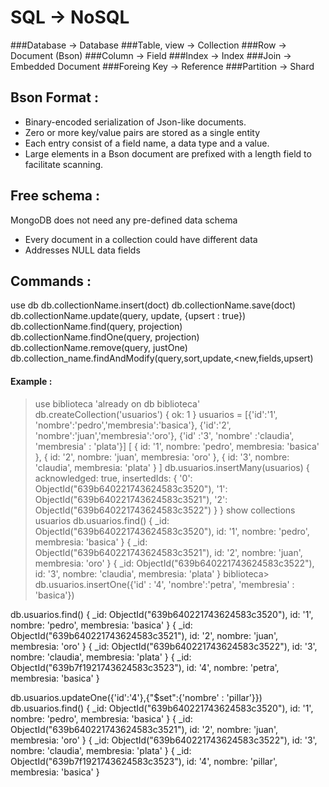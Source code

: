 
# SQL   ->   NoSQL
###Database -> Database
###Table, view -> Collection
###Row -> Document (Bson)
###Column -> Field
###Index -> Index
###Join -> Embedded Document
###Foreing Key -> Reference
###Partition -> Shard


## Bson Format :
- Binary-encoded serialization of Json-like documents.
- Zero or more key/value pairs are stored as a single entity
- Each entry consist of a field name, a data type and a value.
- Large elements in a Bson document are prefixed with a length field to facilitate scanning.



## Free schema :
MongoDB does not need any pre-defined data schema
 - Every document in a collection could have different data
 - Addresses NULL data fields 



## Commands :
use
db
db.collectionName.insert(doct)
db.collectionName.save(doct)
db.collectionName.update(query, update, {upsert : true})
db.collectionName.find(query, projection)
db.collectionName.findOne(query, projection)
db.collectionName.remove(query, justOne)
db.collection_name.findAndModify(query,sort,update,<new,fields,upsert)


#### Example :
> use biblioteca
'already on db biblioteca'
db.createCollection('usuarios')
{ ok: 1 }
usuarios = [{'id':'1', 'nombre':'pedro','membresia':'basica'}, {'id':'2', 'nombre':'juan','membresia':'oro'}, {'id' :'3', 'nombre' :'claudia', 'membresia' : 'plata'}]
[
  { id: '1', nombre: 'pedro', membresia: 'basica' },
  { id: '2', nombre: 'juan', membresia: 'oro' },
  { id: '3', nombre: 'claudia', membresia: 'plata' }
]
db.usuarios.insertMany(usuarios)
{ acknowledged: true,
  insertedIds: 
   { '0': ObjectId("639b640221743624583c3520"),
     '1': ObjectId("639b640221743624583c3521"),
     '2': ObjectId("639b640221743624583c3522") } }
show collections
usuarios
db.usuarios.find()
{ _id: ObjectId("639b640221743624583c3520"),
  id: '1',
  nombre: 'pedro',
  membresia: 'basica' }
{ _id: ObjectId("639b640221743624583c3521"),
  id: '2',
  nombre: 'juan',
  membresia: 'oro' }
{ _id: ObjectId("639b640221743624583c3522"),
  id: '3',
  nombre: 'claudia',
  membresia: 'plata' }
biblioteca> 
db.usuarios.insertOne({'id' : '4', 'nombre':'petra', 'membresia' : 'basica'})

db.usuarios.find()
{ _id: ObjectId("639b640221743624583c3520"),
  id: '1',
  nombre: 'pedro',
  membresia: 'basica' }
{ _id: ObjectId("639b640221743624583c3521"),
  id: '2',
  nombre: 'juan',
  membresia: 'oro' }
{ _id: ObjectId("639b640221743624583c3522"),
  id: '3',
  nombre: 'claudia',
  membresia: 'plata' }
{ _id: ObjectId("639b7f1921743624583c3523"),
  id: '4',
  nombre: 'petra',
  membresia: 'basica' }

db.usuarios.updateOne({'id':'4'},{"$set":{'nombre' : 'pillar'}})
db.usuarios.find()
{ _id: ObjectId("639b640221743624583c3520"),
  id: '1',
  nombre: 'pedro',
  membresia: 'basica' }
{ _id: ObjectId("639b640221743624583c3521"),
  id: '2',
  nombre: 'juan',
  membresia: 'oro' }
{ _id: ObjectId("639b640221743624583c3522"),
  id: '3',
  nombre: 'claudia',
  membresia: 'plata' }
{ _id: ObjectId("639b7f1921743624583c3523"),
  id: '4',
  nombre: 'pillar',
  membresia: 'basica' }

  